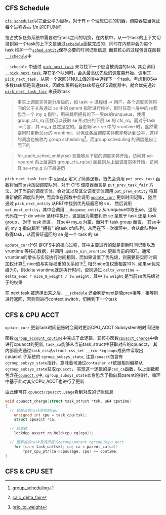 ## CFS Schedule

[`cfs_scheduler`](http://arthurchiao.art/blog/linux-cfs-design-and-implementation-zh/)以完全公平为目标，对于有 n 个理想进程的机器，调度器应当保证每个进程各占 1/n 的CPU时间

抢占式多任务系统中需要进行task之间的切换，在内核中，从一个task的上下文切换到另一个task的上下文是通过[`schedule`](https://elixir.bootlin.com/linux/v6.4.13/source/kernel/sched/core.c#L6738)函数完成的，同时在内核中会为每个 task 维护一个[`sched_entity`](https://elixir.bootlin.com/linux/v6.4.13/source/include/linux/sched.h#L549)保存必要的时间记账信息, 而其核心的过程包含在函数[`__schedule`](https://elixir.bootlin.com/linux/v6.4.13/source/kernel/sched/core.c#L6550)中

`__schedule` 中通过 [`pick_next_task`](https://elixir.bootlin.com/linux/v6.4.13/source/kernel/sched/core.c#L6035) 来寻找下一个应当被调度的task, 其会调用[`__pick_next_task`](https://elixir.bootlin.com/linux/v6.4.13/source/kernel/sched/core.c#L5958), 存在多个队列时，会从最高优先级的调度类开始，调用其 `pick_next_task`，从第一个返回非NULL值的类中选择下一个task。考虑到OS中多数task都是普通task，因此如果所有的task都在CFS调度器中，就会优先通过[`pick_next_task_fair`](https://elixir.bootlin.com/linux/v6.4.13/source/kernel/sched/fair.c#L8004) 来获取task

> 事实上调度实体是分层级的，如 task -> 进程组 -> 用户，各个调度实体时间的父子关系通过 se 中的 parent 指针进行维护，同时任意一层中的se都包含一个 my_q 指针，用来其所拥有的下一层se的runqueue，使用 group_cfs_rq 函数可以获取 se 所对应的下层 se 的 cfs_rq，而对于task se而言，其 my_q 显然是空的。当更新task se 中的 vruntime 时，显然需要同时更新父se的 vruntime，以保证各层调度实体都能够达到公平，这样的调度也被称为 group scheduling[^9]，而group scheduling 的调度是自上而下的

> for_each_sched_entity(se) 宏能够从下层的调度实体开始，访问其 se->parent 向上层遍历
> group_cfs_rq(se) 函数则从上层调度实体开始，访问其 se->my_q 向下层遍历

`pick_next_task_fair` 中 [`simple`](https://elixir.bootlin.com/linux/v6.4.13/source/kernel/sched/fair.c#L8093) 定义了简易逻辑，首先会调用 `put_prev_task` 函数将当前task放回调度队列，对于 CFS 调度器而言是 `put_prev_task_fair` 方法，对于当前的调度实体，会对其以及其父调度实体调用 `put_prev_entity` 将其重新放回调度队列中, 而具体在函数中会调用 [`update_curr`](https://elixir.bootlin.com/linux/v6.4.13/source/kernel/sched/fair.c#L897) 更新时间记账， 随后通过 `pick_next_entity` 从RBT中找到优先级最高的 se， 然后调用 `set_next_entity`，其中会调用 `__dequeue_entity` 从runqueue中取出se，这段代码在一个 do while 循环中执行，这是因为需要判断 se 是属于 task 还是 task group， 对于 task 而言， 其se中 my_q 为空，而对于 task group 而言， 其se中的 my_q 指向其所 "拥有" 的task cfs队列，从而在下一次循环中，会从此队列中取得task，从而保证返回的 se 是一个 task 的 se

`update_curr`[^6] 是CFS中的核心过程，其中主要进行的就是更新时间记账以及 vruntime 等核心数据，并调用 `update_min_vruntime` 更新当前的RBT。通常vruntime的增长与实际执行时间相同，而如果设置了优先级，则需要将实际时间加权计算[^7], nice值与实际权重的关系如下[^8], 相邻nice值权重相差10%, 如果se优先级为0，则delta vruntime就是执行时间，否则通过 `delta_vruntime = delta_exec * nice_0_weight / lw.weight`，其中 `lw.weight` 是当前se优先级对于的权重

在 next task 被选择出来之后，`__schedule` 还会判断next是否prev相等，相等则进行返回，否则则进行context switch，切换到下一个task

[^7]: [calc_delta_fair](https://elixir.bootlin.com/linux/v6.4.13/source/kernel/sched/fair.c#L709)
[^8]: [prio_to_weight](https://elixir.bootlin.com/linux/v6.4.13/source/kernel/sched/core.c#L11459)
[^9]: [group_scheduling](https://lwn.net/Articles/240474/)
[^10]: [kernel_cfs_scheduler](https://docs.kernel.org/scheduler/sched-design-CFS.html)

## CFS & CPU ACCT

`update_curr` 更新task时间记账时会同时更新CPU_ACCT Subsystem的时间记账

函数[`cgroup_account_cputime`](https://elixir.bootlin.com/linux/v6.4.15/source/include/linux/cgroup.h#L715)中完成了此逻辑，其核心函数[`cpuacct_charge`](https://elixir.bootlin.com/linux/v6.4.15/source/kernel/sched/cpuacct.c#L334)中会进行cpuacct的更新, `task_ca`能够从当前task_struct中获取对应的cpuacct， 其内部首先通过`task_css`从`struct css_set __rcu *cgroups`成员中读取出 cpuacct 子系统的 `cgroup_subsys_state`, 注意`cpuacct`包含有`cgroup_subsys_state`指针，意味着可通过`container_of`依据相对偏移从`cgroup_subsys_state`获取`cpuacct`， 实现这一逻辑的是`css_ca`函数，以上函数都包含在[`cpuacct.c`](https://elixir.bootlin.com/linux/v6.4.15/source/kernel/sched/cpuacct.c#L24)中, `cgroup_subsys_state`本身包含了指向其parent的指针，循环中基于此对其父CPU_ACCT也进行了更新

由此便可在 `cpuacct/cpuacct.usage`看到对应的记账信息

```c
void cpuacct_charge(struct task_struct *tsk, u64 cputime)
{
  // 获取当前task所在的cpu
	unsigned int cpu = task_cpu(tsk);
	struct cpuacct *ca;

  // 获取锁
	lockdep_assert_rq_held(cpu_rq(cpu));

  // 更新当前task及其所属的cgroup/parent cgroup的cpu acct
	for (ca = task_ca(tsk); ca; ca = parent_ca(ca))
		*per_cpu_ptr(ca->cpuusage, cpu) += cputime;
}
```

## CFS & CPU SET
